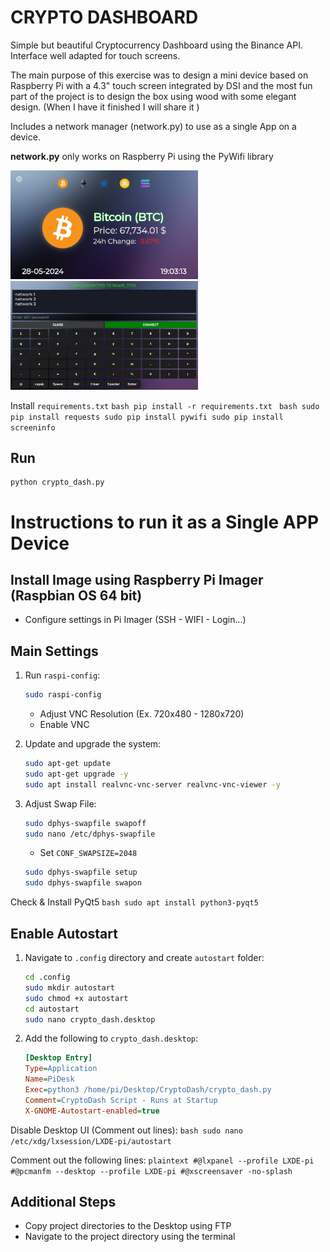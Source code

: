 # CRYPTO DASHBOARD
Simple but beautiful Cryptocurrency Dashboard using the Binance API.
Interface well adapted for touch screens.

The main purpose of this exercise was to design a mini device based on Raspberry Pi with a 4.3" touch screen integrated by DSI and the most fun part of the project is to design the box using wood with some elegant design. (When I have it finished I will share it )

Includes a network manager (network.py) to use as a single App on a device.

**network.py** only works on Raspberry Pi using the PyWifi library 

<img src="./images/demo1.jpeg" alt="CRYPTO DASHBOARD Demo 1" width="300"/>
<img src="./images/demo2.jpeg" alt="CRYPTO DASHBOARD Demo 2" width="300"/>

Install `requirements.txt`
    ```bash
    pip install -r requirements.txt
    ```
    ```bash
    sudo pip install requests
    sudo pip install pywifi
    sudo pip install screeninfo
    ```

## Run
    python crypto_dash.py
    
# Instructions to run it as a Single APP Device

## Install Image using Raspberry Pi Imager (Raspbian OS 64 bit)
- Configure settings in Pi Imager (SSH - WIFI - Login...)

## Main Settings

1. Run `raspi-config`:
    ```bash
    sudo raspi-config
    ```
    - Adjust VNC Resolution (Ex. 720x480 - 1280x720)
    - Enable VNC

2. Update and upgrade the system:
    ```bash
    sudo apt-get update
    sudo apt-get upgrade -y
    sudo apt install realvnc-vnc-server realvnc-vnc-viewer -y
    ```

3. Adjust Swap File:
    ```bash
    sudo dphys-swapfile swapoff
    sudo nano /etc/dphys-swapfile
    ```
    - Set `CONF_SWAPSIZE=2048`
    ```bash
    sudo dphys-swapfile setup
    sudo dphys-swapfile swapon
    ```

Check & Install PyQt5
    ```bash
    sudo apt install python3-pyqt5
    ```

## Enable Autostart
1. Navigate to `.config` directory and create `autostart` folder:
    ```bash
    cd .config
    sudo mkdir autostart
    sudo chmod +x autostart
    cd autostart
    sudo nano crypto_dash.desktop
    ```
2. Add the following to `crypto_dash.desktop`:
    ```ini
    [Desktop Entry]
    Type=Application
    Name=PiDesk
    Exec=python3 /home/pi/Desktop/CryptoDash/crypto_dash.py
    Comment=CryptoDash Script - Runs at Startup
    X-GNOME-Autostart-enabled=true
    ```

Disable Desktop UI (Comment out lines):
    ```bash
    sudo nano /etc/xdg/lxsession/LXDE-pi/autostart
    ```
    
Comment out the following lines:
    ```plaintext
    #@lxpanel --profile LXDE-pi
    #@pcmanfm --desktop --profile LXDE-pi
    #@xscreensaver -no-splash
    ```

## Additional Steps
- Copy project directories to the Desktop using FTP
- Navigate to the project directory using the terminal
